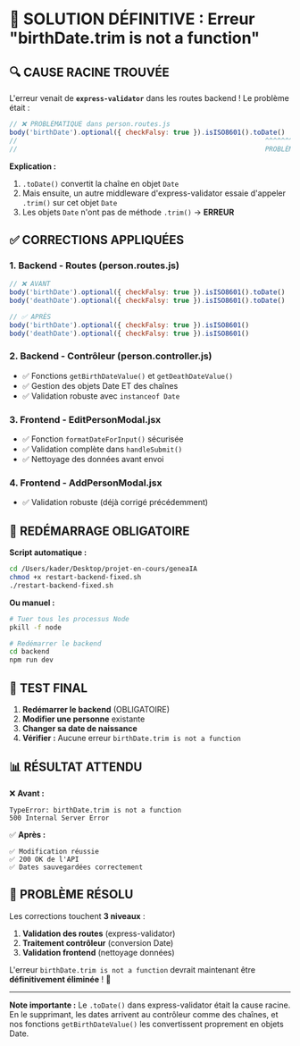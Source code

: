 # 🎯 SOLUTION DÉFINITIVE : Erreur "birthDate.trim is not a function"

## 🔍 **CAUSE RACINE TROUVÉE**

L'erreur venait de **`express-validator`** dans les routes backend ! Le problème était :

```javascript
// ❌ PROBLÉMATIQUE dans person.routes.js
body('birthDate').optional({ checkFalsy: true }).isISO8601().toDate()
//                                                              ^^^^^^^^
//                                                              PROBLÈME ICI !
```

**Explication :**
1. `.toDate()` convertit la chaîne en objet `Date`
2. Mais ensuite, un autre middleware d'express-validator essaie d'appeler `.trim()` sur cet objet `Date`
3. Les objets `Date` n'ont pas de méthode `.trim()` → **ERREUR**

## ✅ **CORRECTIONS APPLIQUÉES**

### 1. **Backend - Routes (person.routes.js)**
```javascript
// ❌ AVANT
body('birthDate').optional({ checkFalsy: true }).isISO8601().toDate()
body('deathDate').optional({ checkFalsy: true }).isISO8601().toDate()

// ✅ APRÈS  
body('birthDate').optional({ checkFalsy: true }).isISO8601()
body('deathDate').optional({ checkFalsy: true }).isISO8601()
```

### 2. **Backend - Contrôleur (person.controller.js)**
- ✅ Fonctions `getBirthDateValue()` et `getDeathDateValue()`
- ✅ Gestion des objets Date ET des chaînes
- ✅ Validation robuste avec `instanceof Date`

### 3. **Frontend - EditPersonModal.jsx**
- ✅ Fonction `formatDateForInput()` sécurisée
- ✅ Validation complète dans `handleSubmit()`
- ✅ Nettoyage des données avant envoi

### 4. **Frontend - AddPersonModal.jsx**
- ✅ Validation robuste (déjà corrigé précédemment)

## 🔄 **REDÉMARRAGE OBLIGATOIRE**

**Script automatique :**
```bash
cd /Users/kader/Desktop/projet-en-cours/geneaIA
chmod +x restart-backend-fixed.sh
./restart-backend-fixed.sh
```

**Ou manuel :**
```bash
# Tuer tous les processus Node
pkill -f node

# Redémarrer le backend
cd backend
npm run dev
```

## 🧪 **TEST FINAL**

1. **Redémarrer le backend** (OBLIGATOIRE)
2. **Modifier une personne** existante
3. **Changer sa date de naissance**
4. **Vérifier :** Aucune erreur `birthDate.trim is not a function`

## 📊 **RÉSULTAT ATTENDU**

❌ **Avant :**
```
TypeError: birthDate.trim is not a function
500 Internal Server Error
```

✅ **Après :**
```
✅ Modification réussie
✅ 200 OK de l'API
✅ Dates sauvegardées correctement
```

## 🎉 **PROBLÈME RÉSOLU**

Les corrections touchent **3 niveaux** :
1. **Validation des routes** (express-validator)
2. **Traitement contrôleur** (conversion Date)  
3. **Validation frontend** (nettoyage données)

L'erreur `birthDate.trim is not a function` devrait maintenant être **définitivement éliminée** ! 🚀

---

**Note importante :** Le `.toDate()` dans express-validator était la cause racine. En le supprimant, les dates arrivent au contrôleur comme des chaînes, et nos fonctions `getBirthDateValue()` les convertissent proprement en objets Date.
